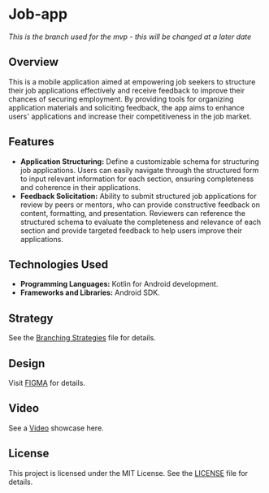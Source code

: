 # Job-app

*This is the branch used for the mvp - this will be changed at a later date*

## Overview
This is a mobile application aimed at empowering job seekers to structure their job applications effectively and receive feedback to improve their chances of securing employment. By providing tools for organizing application materials and soliciting feedback, the app aims to enhance users' applications and increase their competitiveness in the job market.

## Features
- **Application Structuring:** Define a customizable schema for structuring job applications. Users can easily navigate through the structured form to input relevant information for each section, ensuring completeness and coherence in their applications.
- **Feedback Solicitation:** Ability to submit structured job applications for review by peers or mentors, who can provide constructive feedback on content, formatting, and presentation. Reviewers can reference the structured schema to evaluate the completeness and relevance of each section and provide targeted feedback to help users improve their applications.

## Technologies Used
- **Programming Languages:** Kotlin for Android development.
- **Frameworks and Libraries:** Android SDK.

## Strategy
See the [Branching Strategies](branching_strategies.md) file for details.

## Design
Visit [FIGMA](figma_link.md) for details.

## Video
See a [Video](https://github.com/Fred062f/job-app/blob/feat/calender/2024-04-28%2022-37-04.mp4) showcase here.

## License
This project is licensed under the MIT License. See the [LICENSE](LICENSE) file for details.
